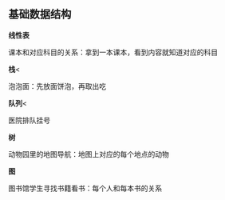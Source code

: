 <h2>基础数据结构</h2>
<p><strong>线性表</strong></p>
<p>课本和对应科目的关系：拿到一本课本，看到内容就知道对应的科目</p>
<p><strong>栈</strong><</p>
<p>泡泡面：先放面饼泡，再取出吃</p>
<p><strong>队列</strong><</p>
<p>医院排队挂号</p>
<p><strong>树</strong></p>
<p>动物园里的地图导航：地图上对应的每个地点的动物</p>
<p><strong>图</strong></p>
<p>图书馆学生寻找书籍看书：每个人和每本书的关系</p>

